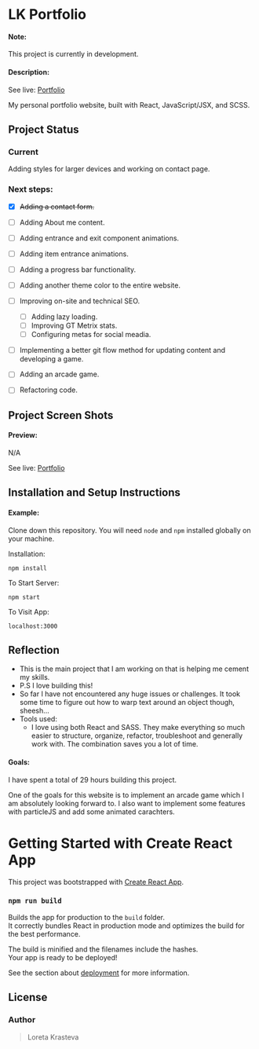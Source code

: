 # LK Portfolio

#### Note:

This project is currently in development.

#### Description:

See live:
[Portfolio](https://loretta-arineva.dev) 

My personal portfolio website, built with React, JavaScript/JSX, and SCSS.

## Project Status

### Current
Adding styles for larger devices and working on contact page.

### Next steps:
- [x] ~~Adding a contact form.~~
- [ ] Adding About me content.
- [ ] Adding entrance and exit component animations.
- [ ] Adding item entrance animations.
- [ ] Adding a progress bar functionality.
- [ ] Adding another theme color to the entire website.
- [ ] Improving on-site and technical SEO.
  - [ ] Adding lazy loading.
  - [ ] Improving GT Metrix stats.
  - [ ] Configuring metas for social meadia.
- [ ] Implementing a better git flow method for updating content and developing a game.
- [ ] Adding an arcade game.
- [ ] Refactoring code.


## Project Screen Shots

#### Preview:   

N/A

See live:
[Portfolio](https://loretta-arineva.dev) 


## Installation and Setup Instructions

#### Example:  

Clone down this repository. You will need `node` and `npm` installed globally on your machine.  

Installation:

`npm install`  

To Start Server:

`npm start`  

To Visit App:

`localhost:3000`  

## Reflection

  - This is the main project that I am working on that is helping me cement my skills.
  - P.S I love building this!
  - So far I have not encountered any huge issues or challenges. It took some time to figure out how to warp text around an object though, sheesh...
  - Tools used:
      - I love using both React and SASS. They make everything so much easier to structure, organize, refactor, troubleshoot and generally work with. The combination saves you a lot of time. 

#### Goals:  

I have spent a total of 29 hours building this project.

One of the goals for this website is to implement an arcade game which I am absolutely looking forward to. I also want to implement some features with particleJS and add some animated carachters.

# Getting Started with Create React App

This project was bootstrapped with [Create React App](https://github.com/facebook/create-react-app).

### `npm run build`

Builds the app for production to the `build` folder.\
It correctly bundles React in production mode and optimizes the build for the best performance.

The build is minified and the filenames include the hashes.\
Your app is ready to be deployed!

See the section about [deployment](https://facebook.github.io/create-react-app/docs/deployment) for more information.

## License

### Author
> Loreta Krasteva
